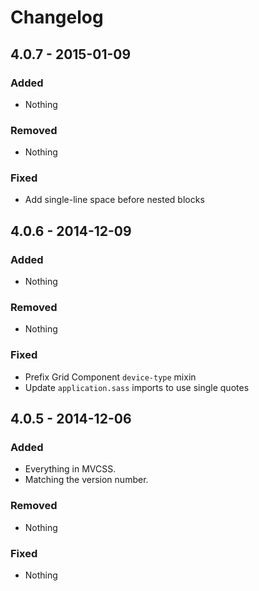 Changelog
=========

4.0.7 - 2015-01-09
------------------

### Added

- Nothing

### Removed

- Nothing

### Fixed

- Add single-line space before nested blocks

4.0.6 - 2014-12-09
------------------

### Added

- Nothing

### Removed

- Nothing

### Fixed

- Prefix Grid Component `device-type` mixin
- Update `application.sass` imports to use single quotes

4.0.5 - 2014-12-06
-------------------

### Added

- Everything in MVCSS.
- Matching the version number.

### Removed

- Nothing

### Fixed

- Nothing
